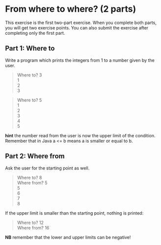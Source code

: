# From where to where? (2 parts)
This exercise is the first two-part exercise. When you complete both parts, you will get two exercise points. You can also submit the exercise after completing only the first part.

## Part 1: Where to
Write a program which prints the integers from 1 to a number given by the user.

> Where to? 3 <br>
1 <br>
2 <br>
3 <br>

> Where to? 5 <br>
1 <br>
2 <br>
3 <br>
4 <br>
5 <br>

__hint__ the number read from the user is now the upper limit of the condition. Remember that in Java a <= b means a is 
smaller or equal to b.

## Part 2: Where from
Ask the user for the starting point as well.

 > Where to? 8 <br>
 Where from? 5 <br>
 5 <br>
 6 <br>
 7 <br>
 8 <br>

If the upper limit is smaller than the starting point, nothing is printed:

> Where to? 12 <br>
Where from? 16 <br>

__NB__ remember that the lower and upper limits can be negative!
